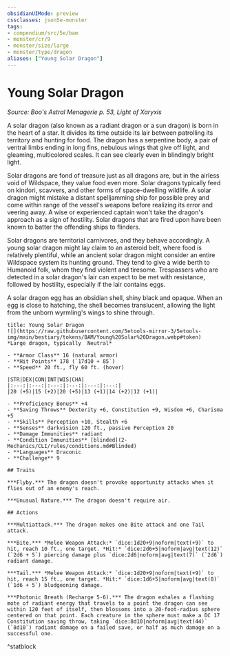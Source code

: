 ```yaml
---
obsidianUIMode: preview
cssclasses: json5e-monster
tags:
- compendium/src/5e/bam
- monster/cr/9
- monster/size/large
- monster/type/dragon
aliases: ["Young Solar Dragon"]
---
```

# Young Solar Dragon
*Source: Boo's Astral Menagerie p. 53, Light of Xaryxis*  

A solar dragon (also known as a radiant dragon or a sun dragon) is born in the heart of a star. It divides its time outside its lair between patrolling its territory and hunting for food. The dragon has a serpentine body, a pair of ventral limbs ending in long fins, nebulous wings that give off light, and gleaming, multicolored scales. It can see clearly even in blindingly bright light.

Solar dragons are fond of treasure just as all dragons are, but in the airless void of Wildspace, they value food even more. Solar dragons typically feed on kindori, scavvers, and other forms of space-dwelling wildlife. A solar dragon might mistake a distant spelljamming ship for possible prey and come within range of the vessel's weapons before realizing its error and veering away. A wise or experienced captain won't take the dragon's approach as a sign of hostility. Solar dragons that are fired upon have been known to batter the offending ships to flinders.

Solar dragons are territorial carnivores, and they behave accordingly. A young solar dragon might lay claim to an asteroid belt, where food is relatively plentiful, while an ancient solar dragon might consider an entire Wildspace system its hunting ground. They tend to give a wide berth to Humanoid folk, whom they find violent and tiresome. Trespassers who are detected in a solar dragon's lair can expect to be met with resistance, followed by hostility, especially if the lair contains eggs.

A solar dragon egg has an obsidian shell, shiny black and opaque. When an egg is close to hatching, the shell becomes translucent, allowing the light from the unborn wyrmling's wings to shine through.

```ad-statblock
title: Young Solar Dragon
![](https://raw.githubusercontent.com/5etools-mirror-3/5etools-img/main/bestiary/tokens/BAM/Young%20Solar%20Dragon.webp#token)
*Large dragon, typically  Neutral*

- **Armor Class** 16 (natural armor)
- **Hit Points** 178 (`17d10 + 85`)
- **Speed** 20 ft., fly 60 ft. (hover)

|STR|DEX|CON|INT|WIS|CHA|
|:---:|:---:|:---:|:---:|:---:|:---:|
|20 (+5)|15 (+2)|20 (+5)|13 (+1)|14 (+2)|12 (+1)|

- **Proficiency Bonus** +4
- **Saving Throws** Dexterity +6, Constitution +9, Wisdom +6, Charisma +5
- **Skills** Perception +10, Stealth +6
- **Senses** darkvision 120 ft., passive Perception 20
- **Damage Immunities** radiant
- **Condition Immunities** [blinded](2-Mechanics/CLI/rules/conditions.md#Blinded)
- **Languages** Draconic
- **Challenge** 9

## Traits

***Flyby.*** The dragon doesn't provoke opportunity attacks when it flies out of an enemy's reach.

***Unusual Nature.*** The dragon doesn't require air.

## Actions

***Multiattack.*** The dragon makes one Bite attack and one Tail attack.

***Bite.*** *Melee Weapon Attack:* `dice:1d20+9|noform|text(+9)` to hit, reach 10 ft., one target. *Hit:* `dice:2d6+5|noform|avg|text(12)` (`2d6 + 5`) piercing damage plus `dice:2d6|noform|avg|text(7)` (`2d6`) radiant damage.

***Tail.*** *Melee Weapon Attack:* `dice:1d20+9|noform|text(+9)` to hit, reach 15 ft., one target. *Hit:* `dice:1d6+5|noform|avg|text(8)` (`1d6 + 5`) bludgeoning damage.

***Photonic Breath (Recharge 5-6).*** The dragon exhales a flashing mote of radiant energy that travels to a point the dragon can see within 120 feet of itself, then blossoms into a 20-foot-radius sphere centered on that point. Each creature in the sphere must make a DC 17 Constitution saving throw, taking `dice:8d10|noform|avg|text(44)` (`8d10`) radiant damage on a failed save, or half as much damage on a successful one.
```
^statblock